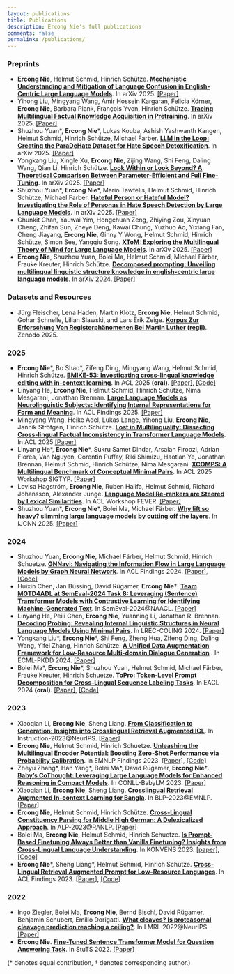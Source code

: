 ```yaml
---
layout: publications
title: Publications
description: Ercong Nie's full publications
comments: false
permalink: /publications/
---
```

### Preprints
- **Ercong Nie**, Helmut Schmid, Hinrich Schütze. [**Mechanistic Understanding and Mitigation of Language Confusion in English-Centric Large Language Models**](https://arxiv.org/pdf/2505.16538). In arXiv 2025. [[Paper]](https://arxiv.org/pdf/2505.16538)
- Yihong Liu, Mingyang Wang, Amir Hossein Kargaran, Felicia Körner, **Ercong Nie**, Barbara Plank, François Yvon, Hinrich Schütze. [**Tracing Multilingual Factual Knowledge Acquisition in Pretraining**](https://arxiv.org/pdf/2505.14824). In arXiv 2025. [[Paper]](https://arxiv.org/pdf/2505.14824)
- Shuzhou Yuan*, **Ercong Nie**\*, Lukas Kouba, Ashish Yashwanth Kangen, Helmut Schmid, Hinrich Schütze, Michael Farber. [**LLM in the Loop: Creating the ParaDeHate Dataset for Hate Speech Detoxification**](https://arxiv.org/pdf/2506.01484). In arXiv 2025. [[Paper]](https://arxiv.org/pdf/2506.01484)
- Yongkang Liu, Xingle Xu, **Ercong Nie**, Zijing Wang, Shi Feng, Daling Wang, Qian Li, Hinrich Schütze. [**Look Within or Look Beyond? A Theoretical Comparison Between Parameter-Efficient and Full Fine-Tuning**](https://arxiv.org/pdf/2505.22355). In arXiv 2025. [[Paper]](https://arxiv.org/pdf/2505.22355)
- Shuzhou Yuan*, **Ercong Nie**\*, Mario Tawfelis, Helmut Schmid, Hinrich Schütze, Michael Farber. [**Hateful Person or Hateful Model? Investigating the Role of Personas in Hate Speech Detection by Large Language Models**](https://arxiv.org/pdf/2506.08593). In arXiv 2025. [[Paper]](https://arxiv.org/pdf/2506.08593)
- Chunkit Chan, Yauwai Yim, Hongchuan Zeng, Zhiying Zou, Xinyuan Cheng, Zhifan Sun, Zheye Deng, Kawai Chung, Yuzhuo Ao, Yixiang Fan, Cheng Jiayang, **Ercong Nie**, Ginny Y Wong, Helmut Schmid, Hinrich Schütze, Simon See, Yangqiu Song. [**XToM: Exploring the Multilingual Theory of Mind for Large Language Models**](https://arxiv.org/pdf/2506.02461). In arXiv 2025. [[Paper]](https://arxiv.org/pdf/2506.02461)
- **Ercong Nie**, Shuzhou Yuan, Bolei Ma, Helmut Schmid, Michael Färber, Frauke Kreuter, Hinrich Schütze. [**Decomposed prompting: Unveiling multilingual linguistic structure knowledge in english-centric large language models**](https://arxiv.org/pdf/2402.18397). In arXiv 2024. [[Paper]](https://arxiv.org/pdf/2402.18397)

### Datasets and Resources
- Jürg Fleischer, Lena Haden, Martin Klotz, **Ercong Nie**, Helmut Schmid, Gohar Schnelle, Lilian Slawski, and Lars Erik Zeige. [**Korpus Zur Erforschung Von Registerphänomenen Bei Martin Luther (regil)**](https://doi.org/10.5281/zenodo.14702151). Zenodo 2025.

### 2025
- **Ercong Nie**\*, Bo Shao\*, Zifeng Ding, Mingyang Wang, Helmut Schmid, Hinrich Schütze. [**BMIKE-53: Investigating cross-lingual knowledge editing with in-context learning**](https://arxiv.org/pdf/2406.17764). In ACL 2025 **(oral)**. [[Paper]](https://arxiv.org/pdf/2406.17764), [[Code]](https://github.com/ercong21/MultiKnow/)
- Linyang He, **Ercong Nie**, Helmut Schmid, Hinrich Schütze, Nima Mesgarani, Jonathan Brennan. [**Large Language Models as Neurolinguistic Subjects: Identifying Internal Representations for Form and Meaning**](https://arxiv.org/pdf/2411.07533). In ACL Findings 2025. [[Paper]](https://arxiv.org/pdf/2411.07533)
- Mingyang Wang, Heike Adel, Lukas Lange, Yihong Liu, **Ercong Nie**, Jannik Strötgen, Hinrich Schütze. [**Lost in Multilinguality: Dissecting Cross-lingual Factual Inconsistency in Transformer Language Models**](https://arxiv.org/pdf/2504.04264). In ACL 2025 [[Paper]](https://arxiv.org/pdf/2504.04264)
- Linyang He\*, **Ercong Nie**\*, Sukru Samet Dindar, Arsalan Firoozi, Adrian Florea, Van Nguyen, Corentin Puffay, Riki Shimizu, Haotian Ye, Jonathan Brennan, Helmut Schmid, Hinrich Schütze, Nima Mesgarani. [**XCOMPS: A Multilingual Benchmark of Conceptual Minimal Pairs**](https://arxiv.org/pdf/2502.19737). In ACL 2025 Workshop SIGTYP. [[Paper]](https://arxiv.org/pdf/2502.19737)
- Lovisa Hagström, **Ercong Nie**, Ruben Halifa, Helmut Schmid, Richard Johansson, Alexander Junge. [**Language Model Re-rankers are Steered by Lexical Similarities**](https://arxiv.org/pdf/2502.17036). In ACL Workshop FEVER. [[Paper]](https://arxiv.org/pdf/2502.17036)
- Shuzhou Yuan\*, **Ercong Nie**\*, Bolei Ma, Michael Färber. [**Why lift so heavy? slimming large language models by cutting off the layers**](https://arxiv.org/pdf/2402.11700). In IJCNN 2025. [[Paper]](https://arxiv.org/pdf/2402.11700)

### 2024
- Shuzhou Yuan, **Ercong Nie**, Michael Färber, Helmut Schmid, Hinrich Schuetze. [**GNNavi: Navigating the Information Flow in Large Language Models by Graph Neural Network**](https://aclanthology.org/2024.findings-acl.237.pdf). In ACL Findings 2024. [[Paper]](https://aclanthology.org/2024.findings-acl.237.pdf), [[Code]](https://github.com/ShuzhouYuan/GNNavi)
- Huixin Chen, Jan Büssing, David Rügamer, **Ercong Nie**&dagger;. [**Team MGTD4ADL at SemEval-2024 Task 8: Leveraging (Sentence) Transformer Models with Contrastive Learning for Identifying Machine-Generated Text**](https://aclanthology.org/2024.semeval-1.245.pdf). In SemEval-2024@NAACL. [[Paper]](https://aclanthology.org/2024.semeval-1.245.pdf)
- Linyang He, Peili Chen, **Ercong Nie**, Yuanning Li, Jonathan R. Brennan. [**Decoding Probing: Revealing Internal Linguistic Structures in Neural Language Models Using Minimal Pairs**](https://aclanthology.org/2024.lrec-main.402.pdf). In LREC-COLING 2024. [[Paper]](https://aclanthology.org/2024.lrec-main.402.pdf)
- Yongkang Liu\*, **Ercong Nie**\*, Shi Feng, Zheng Hua, Zifeng Ding, Daling Wang, Yifei Zhang, Hinrich Schütze. [**A Unified Data Augmentation Framework for Low-Resource Multi-domain Dialogue Generation**](https://link.springer.com/chapter/10.1007/978-3-031-70344-7_10) . In ECML-PKDD 2024. [[Paper]](https://link.springer.com/chapter/10.1007/978-3-031-70344-7_10) 
- Bolei Ma\*, **Ercong Nie**\*, Shuzhou Yuan, Helmut Schmid, Michael Färber, Frauke Kreuter, Hinrich Schuetze. [**ToPro: Token-Level Prompt Decomposition for Cross-Lingual Sequence Labeling Tasks**](https://aclanthology.org/2024.eacl-long.164.pdf). In EACL 2024 **(oral)**. [[Paper]](https://aclanthology.org/2024.eacl-long.164.pdf), [[Code]](https://github.com/boleima/ToPro)

### 2023
- Xiaoqian Li, **Ercong Nie**, Sheng Liang. [**From Classification to Generation: Insights into Crosslingual Retrieval Augmented ICL**]((https://openreview.net/pdf?id=KLPLCXo4aD)). In Instruction-2023@NeurIPS. [[Paper]](https://openreview.net/pdf?id=KLPLCXo4aD)
- **Ercong Nie**, Helmut Schmid, Hinrich Schuetze. [**Unleashing the Multilingual Encoder Potential: Boosting Zero-Shot Performance via Probability Calibration**](https://aclanthology.org/2023.findings-emnlp.1056.pdf). In EMNLP Findings 2023. [[Paper]](https://aclanthology.org/2023.findings-emnlp.1056.pdf), [[Code]](https://github.com/ercong21/calibration)
- Zheyu Zhang\*, Han Yang\*, Bolei Ma\*, David Rügamer, **Ercong Nie**&dagger;. [**Baby’s CoThought: Leveraging Large Language Models for Enhanced Reasoning in Compact Models**](https://aclanthology.org/2023.conll-babylm.13.pdf). In CONLL-BabyLM 2023. [[Paper]](https://aclanthology.org/2023.conll-babylm.13.pdf)
- Xiaoqian Li, **Ercong Nie**, Sheng Liang. [**Crosslingual Retrieval Augmented In-context Learning for Bangla**](https://aclanthology.org/2023.banglalp-1.15.pdf). In BLP-2023@EMNLP. [[Paper]](https://aclanthology.org/2023.banglalp-1.15.pdf)
- **Ercong Nie**, Helmut Schmid, Hinrich Schütze. [**Cross-Lingual Constituency Parsing for Middle High German: A Delexicalized Approach**](https://aclanthology.org/2023.alp-1.8.pdf). In ALP-2023@RANLP. [[Paper]](https://aclanthology.org/2023.alp-1.8.pdf)
- Bolei Ma, **Ercong Nie**, Helmut Schmid, Hinrich Schuetze. [**Is Prompt-Based Finetuning Always Better than Vanilla Finetuning? Insights from Cross-Lingual Language Understanding**]((https://aclanthology.org/2023.konvens-main.1.pdf)). In KONVENS 2023. [[paper]](https://aclanthology.org/2023.konvens-main.1.pdf), [[Code]](https://github.com/boleima/ProFiT)
- **Ercong Nie**\*, Sheng Liang\*, Helmut Schmid, Hinrich Schütze. [**Cross-Lingual Retrieval Augmented Prompt for Low-Resource Languages**](https://aclanthology.org/2023.findings-acl.528.pdf). In ACL Findings 2023. [[Paper]](https://aclanthology.org/2023.findings-acl.528.pdf), [[Code]](https://github.com/ercong21/parc)

### 2022
- Ingo Ziegler, Bolei Ma, **Ercong Nie**, Bernd Bischl, David Rügamer, Benjamin Schubert, Emilio Dorigatti. [**What cleaves? Is proteasomal cleavage prediction reaching a ceiling?**](https://arxiv.org/pdf/2210.12991). In LMRL-2022@NeurIPS. [[Paper]](https://arxiv.org/pdf/2210.12991)
- **Ercong Nie**. [**Fine-Tuned Sentence Transformer Model for Question Answering Task**]((https://www.cip.ifi.lmu.de/~nie/Files/sBERT.pdf)). In StuTS 2022. [[Paper]](https://www.cip.ifi.lmu.de/~nie/Files/sBERT.pdf)

(\* denotes equal contribution, &dagger; denotes corresponding author.)

